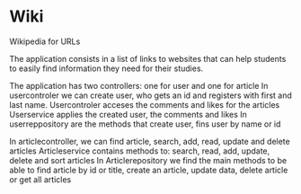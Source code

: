 # Wiki
 Wikipedia for URLs
 
 The application consists in a list of links to websites that can help students to easily find information they need for their studies.
 
 The application has two controllers: one for user and one for article
 In usercontroler we can create user, who gets an id and registers with first and last name. Usercontroler acceses the comments and likes for the articles
 Userservice applies the created user, the comments and likes
 In userreppository are the methods that create user, fins user by name or id
 
 In articlecontroller, we can find article, search, add, read, update and delete articles
 Articleservice contains methods to: search, read, add, update, delete and sort articles
 In Articlerepository we find the main methods to be able to find article by id or title, create an article, update data, delete article or get all articles
 
 
